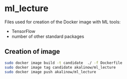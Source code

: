 # ml_lecture

Files used for creation of the Docker image with ML tools:
* TensorFlow
* number of other standard packages

## Creation of image
```bash
sudo docker image build -t candidate  ./ -f Dockerfile
sudo docker image tag candidate akalinow/ml_lecture
sudo docker image push akalinow/ml_lecture
```